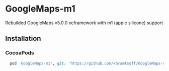 # GoogleMaps-m1
Rebuilded GoogleMaps v5.0.0 xcframework with m1 (apple silicone) support

## Installation

### CocoaPods

```ruby
  pod 'GoogleMaps-m1', git: 'https://github.com/khramtsoff/GoogleMaps-m1'
```
